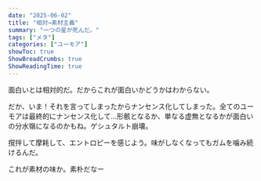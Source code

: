 ```yaml
---
date: "2025-06-02"
title: "相対→素材主義"
summary: "一つの星が死んだ。"
tags: ["メタ"]
categories: ["ユーモア"]
showToc: true
ShowBreadCrumbs: true
ShowReadingTime: true
---
```


面白いとは相対的だ。だからこれが面白いかどうかはわからない。

だか、いま！それを言ってしまったからナンセンス化してしまった。全てのユーモアは最終的にナンセンス化して…形骸となるか、単なる虚無となるかが面白いの分水嶺になるのかもね。ゲシュタルト崩壊。

撹拌して摩耗して、エントロピーを感じよう。味がしなくなってもガムを噛み続けるんだ。

これが素材の味か。素朴だなー